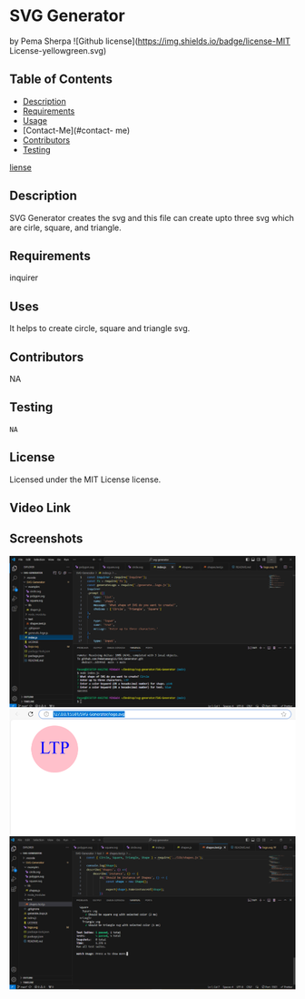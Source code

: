 # SVG Generator
  by Pema Sherpa
![Github license](https://img.shields.io/badge/license-MIT License-yellowgreen.svg)
## Table of Contents
* [Description](#desription)
* [Requirements](#requirements)
* [Usage](#Usage)
* [Contact-Me](#contact- me)
* [Contributors](#ontributors)
* [Testing](#testing)

 [liense](#license)

## Description
SVG Generator creates the svg and this file can create upto three svg  which are  cirle, square, and triangle.
## Requirements
inquirer 

## Uses
It helps to create circle, square and triangle svg.

## Contributors
NA
## Testing
```
NA
```
## License
Licensed under the MIT License license.

## Video Link

## Screenshots
![alt text](<Screenshot (136).png>) ![alt text](<Screenshot (137).png>) ![alt text](<Screenshot (138).png>)



